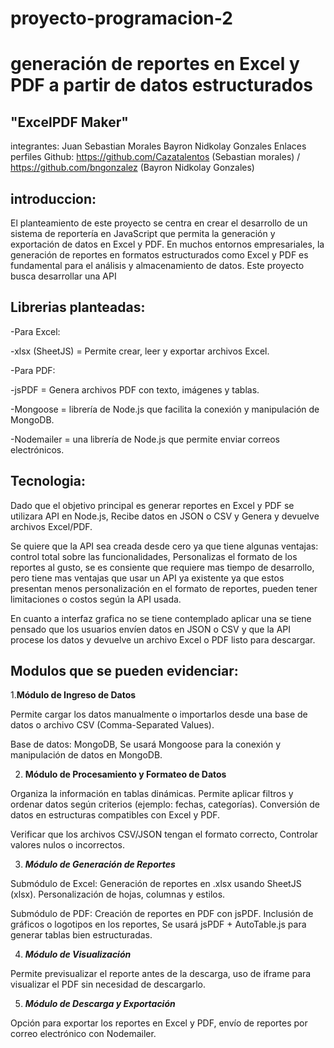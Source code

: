 # proyecto-programacion-2
#  generación de reportes en Excel y PDF a partir de datos estructurados
## "ExcelPDF Maker"
integrantes: Juan Sebastian Morales Bayron Nidkolay Gonzales
Enlaces perfiles Github: https://github.com/Cazatalentos (Sebastian morales)  /  https://github.com/bngonzalez (Bayron Nidkolay Gonzales)


## introduccion:
 <p>
 <p>
El planteamiento de este proyecto se centra en crear el desarrollo de un sistema de reportería en JavaScript que permita la generación y exportación de datos en Excel y PDF. En muchos entornos empresariales, la generación de reportes en formatos estructurados como Excel y PDF es fundamental para el análisis y almacenamiento de datos. Este proyecto busca desarrollar una API
 
## Librerias planteadas:
   <p>
-Para Excel:
     <p>
-xlsx (SheetJS) = Permite crear, leer y exportar archivos Excel.
       <p>
-Para PDF:
         <p>
-jsPDF = Genera archivos PDF con texto, imágenes y tablas.
<p>
 -Mongoose = librería de Node.js que facilita la conexión y manipulación de MongoDB.
 <p>
 -Nodemailer = una librería de Node.js que permite enviar correos electrónicos.
           
## Tecnologia:
 <p>
 Dado que el objetivo principal es generar reportes en Excel y PDF se utilizara API en Node.js, Recibe datos en JSON o CSV y Genera y devuelve archivos Excel/PDF.
  <p>
  Se quiere que la API sea creada desde cero ya que tiene algunas ventajas:  control total sobre las funcionalidades, Personalizas el formato de los reportes al gusto, se es consiente que
  requiere mas tiempo de desarrollo, pero tiene mas ventajas que usar un API ya existente ya que estos presentan menos personalización en el formato de reportes, pueden tener 
 limitaciones o costos según la API usada. 
  <p>
  En cuanto a interfaz grafica no se tiene contemplado aplicar una se tiene pensado que los usuarios envíen datos en JSON o CSV  y que la API procese los datos y devuelve un archivo Excel o PDF listo para descargar.

## Modulos que se pueden evidenciar:
 
1.**Módulo de Ingreso de Datos**
 <p>
Permite cargar los datos manualmente o importarlos desde una base de datos o archivo CSV (Comma-Separated Values).
  <p>
Base de datos: MongoDB, Se usará Mongoose para la conexión y manipulación de datos en MongoDB.
   
2. **Módulo de Procesamiento y Formateo de Datos**
  <p>
Organiza la información en tablas dinámicas.
Permite aplicar filtros y ordenar datos según criterios (ejemplo: fechas, categorías).
Conversión de datos en estructuras compatibles con Excel y PDF.
   <p>
Verificar que los archivos CSV/JSON tengan el formato correcto, Controlar valores nulos o incorrectos.

3. ***Módulo de Generación de Reportes***
 <p>
Submódulo de Excel:
Generación de reportes en .xlsx usando SheetJS (xlsx).
Personalización de hojas, columnas y estilos.
 <p>
Submódulo de PDF:
Creación de reportes en PDF con jsPDF.
Inclusión de gráficos o logotipos en los reportes, Se usará jsPDF + AutoTable.js para generar tablas bien estructuradas.
 
4. ***Módulo de Visualización***
 <p>
Permite previsualizar el reporte antes de la descarga, uso de iframe para visualizar el PDF sin necesidad de descargarlo.
 
5. ***Módulo de Descarga y Exportación***
 <p>
Opción para exportar los reportes en Excel y PDF, envío de reportes por correo electrónico con Nodemailer.
